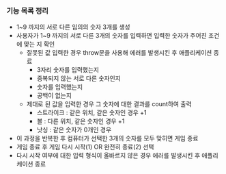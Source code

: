 ### 기능 목록 정리

- 1~9 까지의 서로 다른 임의의 숫자 3개를 생성
- 사용자가 1~9 까지의 서로 다른 3개의 숫자를 입력하면 입력한 숫자가 주어진 조건에 맞는 지 확인
    - 잘못된 값 입력한 경우 throw문을 사용해 에러를 발생시킨 후 애플리케이션 종료
        - 3자리 숫자를 입력했는지
        - 중복되지 않는 서로 다른 숫자인지
        - 숫자를 입력했는지
        - 공백이 없는지
    - 제대로 된 값을 입력한 경우 그 숫자에 대한 결과를 count하여 출력
        - 스트라이크 : 같은 위치, 같은 숫자인 경우 +1
        - 볼 : 다른 위치, 같은 숫자인 경우 +1
        - 낫싱 : 같은 숫자가 0개인 경우
- 이 과정을 반복한 후 컴퓨터가 선택한 3개의 숫자를 모두 맞히면 게임 종료
- 게임 종료 후 게임 다시 시작(1) OR 완전히 종료(2) 선택
- 다시 시작 여부에 대한 입력 형식이 올바르지 않은 경우 에러를 발생시킨 후 애플리케이션 종료